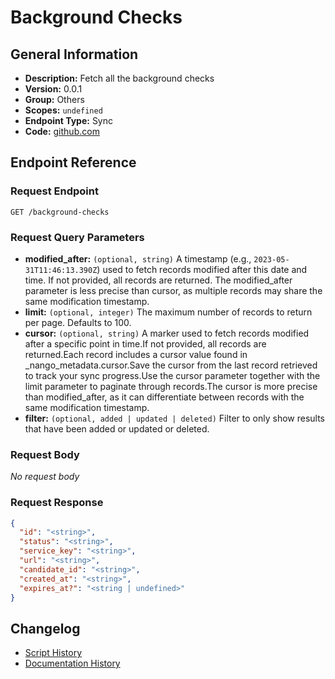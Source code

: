 # Background Checks

## General Information

- **Description:** Fetch all the background checks
- **Version:** 0.0.1
- **Group:** Others
- **Scopes:** `undefined`
- **Endpoint Type:** Sync
- **Code:** [github.com](https://github.com/NangoHQ/integration-templates/tree/main/integrations/checkr-partner/syncs/background-checks.ts)


## Endpoint Reference

### Request Endpoint

`GET /background-checks`

### Request Query Parameters

- **modified_after:** `(optional, string)` A timestamp (e.g., `2023-05-31T11:46:13.390Z`) used to fetch records modified after this date and time. If not provided, all records are returned. The modified_after parameter is less precise than cursor, as multiple records may share the same modification timestamp.
- **limit:** `(optional, integer)` The maximum number of records to return per page. Defaults to 100.
- **cursor:** `(optional, string)` A marker used to fetch records modified after a specific point in time.If not provided, all records are returned.Each record includes a cursor value found in _nango_metadata.cursor.Save the cursor from the last record retrieved to track your sync progress.Use the cursor parameter together with the limit parameter to paginate through records.The cursor is more precise than modified_after, as it can differentiate between records with the same modification timestamp.
- **filter:** `(optional, added | updated | deleted)` Filter to only show results that have been added or updated or deleted.

### Request Body

_No request body_

### Request Response

```json
{
  "id": "<string>",
  "status": "<string>",
  "service_key": "<string>",
  "url": "<string>",
  "candidate_id": "<string>",
  "created_at": "<string>",
  "expires_at?": "<string | undefined>"
}
```

## Changelog

- [Script History](https://github.com/NangoHQ/integration-templates/commits/main/integrations/checkr-partner/syncs/background-checks.ts)
- [Documentation History](https://github.com/NangoHQ/integration-templates/commits/main/integrations/checkr-partner/syncs/background-checks.md)

<!-- END  GENERATED CONTENT -->

